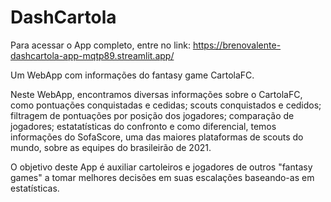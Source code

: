 # DashCartola

Para acessar o App completo, entre no link: https://brenovalente-dashcartola-app-mqtp89.streamlit.app/

Um WebApp com informações do fantasy game CartolaFC.

Neste WebApp, encontramos diversas informações sobre o CartolaFC, como pontuações conquistadas e cedidas; scouts conquistados e cedidos; filtragem de pontuações por posição dos jogadores; comparação de jogadores; estatatísticas do confronto e como diferencial, temos informações do SofaScore, uma das maiores plataformas de scouts do mundo, sobre as equipes do brasileirão de 2021.

O objetivo deste App é auxiliar cartoleiros e jogadores de outros "fantasy games" a tomar melhores decisões em suas escalações baseando-as em estatísticas.
